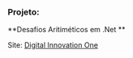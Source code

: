 ### Projeto: 

**Desafios Aritiméticos em .Net **

Site: [Digital Innovation One](http://www.digitalinnovation.one/)





